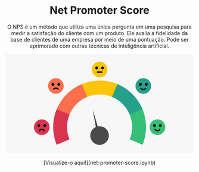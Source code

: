 ### <h1 align="center">Net Promoter Score</h1>
<p align="center"> O NPS é um método que utiliza uma única pergunta em uma pesquisa para medir a satisfação do cliente com um produto. Ele avalia a fidelidade da base de clientes de uma empresa por meio de uma pontuação. 
Pode ser aprimorado com outras técnicas de inteligência artificial. </p>

<img src="nps.png">

<p align="center"> [Visualize-o aqui!](net-promoter-score.ipynb) </p>
